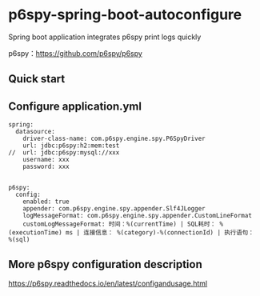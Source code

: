 # p6spy-spring-boot-autoconfigure
Spring boot application integrates p6spy print logs quickly

p6spy：https://github.com/p6spy/p6spy


## Quick start




## Configure application.yml

```
spring:
  datasource:
    driver-class-name: com.p6spy.engine.spy.P6SpyDriver
    url: jdbc:p6spy:h2:mem:test
//  url: jdbc:p6spy:mysql://xxx
    username: xxx
    password: xxx


p6spy:
  config:
    enabled: true
    appender: com.p6spy.engine.spy.appender.Slf4JLogger
    logMessageFormat: com.p6spy.engine.spy.appender.CustomLineFormat
    customLogMessageFormat: 时间：%(currentTime) | SQL耗时： %(executionTime) ms | 连接信息： %(category)-%(connectionId) | 执行语句： %(sql)

```



## More p6spy configuration description

https://p6spy.readthedocs.io/en/latest/configandusage.html